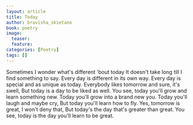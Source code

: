 ```yaml
---
layout: article
title: Today
author: bravisha_skietano
book: poetry
image:
  teaser:
  feature:
categories: [Poetry]
tags: []
---
```


Sometimes I wonder what's different 'bout today
It doesn't take long till I find something to say.
Every day is different in its own way.
Every day is special and as unique as today.
Everybody likes tomorrow and sure, it's swell,
But today is a day to be liked as well.
You see, today you'll grow and learn something new.
Today you'll grow into a brand new you.
Today you'll laugh and maybe cry,
But today you'll learn how to fly.
Yes, tomorrow is great,
I won't deny that,
But today's the day that's greater than great.
You see, today is the day you'll learn to be great.
